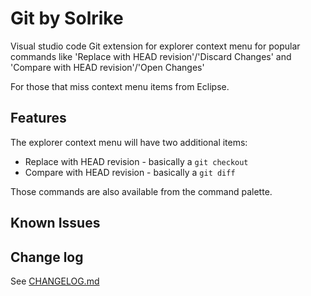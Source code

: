 # Git by Solrike

Visual studio code Git extension for explorer context menu for popular commands like 'Replace with HEAD revision'/'Discard Changes' and 'Compare with HEAD revision'/'Open Changes'

For those that miss context menu items from Eclipse.

## Features

The explorer context menu will have two additional items:

* Replace with HEAD revision - basically a `git checkout`
* Compare with HEAD revision - basically a `git diff` 

Those commands are also available from the command palette.

## Known Issues


## Change log
See [CHANGELOG.md](./CHANGELOG.md)
